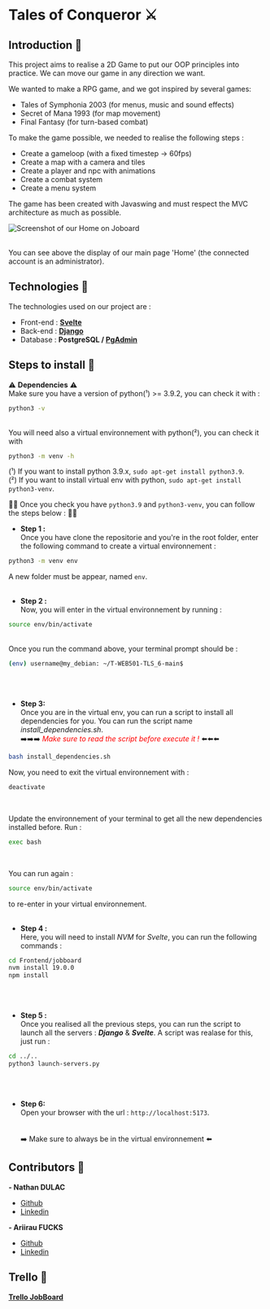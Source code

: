 # Tales of Conqueror ⚔️

## Introduction 📖
This project aims to realise a 2D Game to put our OOP principles into practice.
We can move our game in any direction we want. <br>

We wanted to make a RPG game, and we got inspired by several games:
- Tales of Symphonia 2003 (for menus, music and sound effects)
- Secret of Mana 1993 (for map movement)
- Final Fantasy (for turn-based combat)

To make the game possible, we needed to realise the following steps :
- Create a gameloop (with a fixed timestep -> 60fps)
- Create a map with a camera and tiles
- Create a player and npc with animations
- Create a combat system
- Create a menu system

The game has been created with Javaswing and must respect the MVC architecture as much as possible.

![Screenshot of our Home on Joboard](screenshot_home_jobboard.png)

<br>You can see above the display of our main page 'Home' (the connected account is an administrator).<br>

## Technologies 💯

The technologies used on our project are :
- Front-end : **[Svelte](https://svelte.dev/)**
- Back-end : **[Django](https://www.django-rest-framework.org/)**
- Database : **PostgreSQL / [PgAdmin](https://www.pgadmin.org/)**

## Steps to install 📝
⚠️ **Dependencies** ⚠️<br>
Make sure you have a version of python(¹) >= 3.9.2, you can check it with :
```bash
python3 -v
```
<br>
You will need also a virtual environnement with python(²), you can check it with <br>

```bash
python3 -m venv -h
```



(¹) If you want to install python 3.9.x, `sudo apt-get install python3.9`.<br>
(²) If you want to install virtual env with python, `sudo apt-get install python3-venv`.<br>

👍🏼 Once you check you have `python3.9` and `python3-venv`, you can follow the steps below : 👍🏼<br>

- **Step 1 :**<br>
  Once you have clone the repositorie and you're in the root folder, enter the following command to create a virtual environnement :
```bash
python3 -m venv env
```
A new folder must be appear, named `env`. <br><br>

- **Step 2 :**<br>
  Now, you will enter in the virtual environnement by running :
```bash
source env/bin/activate
```
<br>
Once you run the command above, your terminal prompt should be :

```bash
(env) username@my_debian: ~/T-WEB501-TLS_6-main$
``` 
<br><br>

- **Step 3:**<br>
  Once you are in the virtual env, you can run a script to install all dependencies for you. You can run the script name _install_dependencies.sh_.<br>
  ➡️➡️➡️<font color="red"> _Make sure to read the script before execute it !_ </font> ⬅️⬅️⬅️

```bash
bash install_dependencies.sh
```

Now, you need to exit the virtual environnement with :

```bash
deactivate
```
<br>

Update the environnement of your terminal to get all the new dependencies installed before. Run :

```bash
exec bash
```
<br>

You can run again :

```bash
source env/bin/activate
```
to re-enter in your virtual environnement.<br><br>
- **Step 4 :**<br>
  Here, you will need to install _NVM_ for _Svelte_, you can run the following commands :<br>

```bash
cd Frontend/jobboard
nvm install 19.0.0
npm install
```
<br><br>

- **Step 5 :**<br>
  Once you realised all the previous steps, you can run the script to launch all the servers : ***Django*** & ***Svelte***.
  A script was realase for this, just run : <br>

```bash
cd ../..
python3 launch-servers.py
```
<br><br>
- **Step 6:**<br>
  Open your browser with the url : `http://localhost:5173`.<br><br><br>
  ➡️ Make sure to always be in the virtual environnement ⬅️<br>

## Contributors 💪
**- Nathan DULAC** <br>
- [Github](https://github.com/Torahime3)
- [Linkedin](https://www.linkedin.com/in/nathan-dulac-2aa654257/)<br>

**- Ariirau FUCKS** <br>
- [Github](https://github.com/AriirauF)
- [Linkedin](https://www.linkedin.com/in/ariirau-fucks-9234a226b/)<br>

## Trello 💼
**[Trello JobBoard](https://trello.com/b/ntRaxyAX/jobboard)**